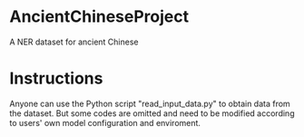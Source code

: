 # AncientChineseProject
A NER dataset for ancient Chinese

# Instructions
Anyone can use the Python script "read_input_data.py" to obtain data from the dataset. But some codes are omitted and need to be modified according to users' own model configuration and enviroment. 
